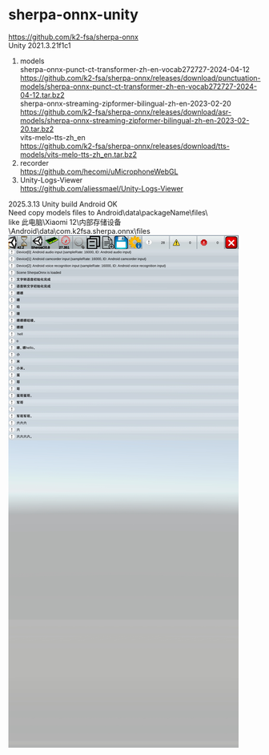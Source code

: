 # sherpa-onnx-unity      
https://github.com/k2-fsa/sherpa-onnx   
Unity 2021.3.21f1c1   
1. models  
sherpa-onnx-punct-ct-transformer-zh-en-vocab272727-2024-04-12   
https://github.com/k2-fsa/sherpa-onnx/releases/download/punctuation-models/sherpa-onnx-punct-ct-transformer-zh-en-vocab272727-2024-04-12.tar.bz2  
sherpa-onnx-streaming-zipformer-bilingual-zh-en-2023-02-20   
https://github.com/k2-fsa/sherpa-onnx/releases/download/asr-models/sherpa-onnx-streaming-zipformer-bilingual-zh-en-2023-02-20.tar.bz2  
vits-melo-tts-zh_en   
https://github.com/k2-fsa/sherpa-onnx/releases/download/tts-models/vits-melo-tts-zh_en.tar.bz2  
2. recorder    
https://github.com/hecomi/uMicrophoneWebGL   
3. Unity-Logs-Viewer   
https://github.com/aliessmael/Unity-Logs-Viewer   

2025.3.13 Unity build Android OK   
Need copy models files to Android\data\packageName\files\   
like 此电脑\Xiaomi 12\内部存储设备\Android\data\com.k2fsa.sherpa.onnx\files   
![screenshot](https://github.com/xue-fei/sherpa-onnx-unity/blob/main/image_20250313210938.jpg)
